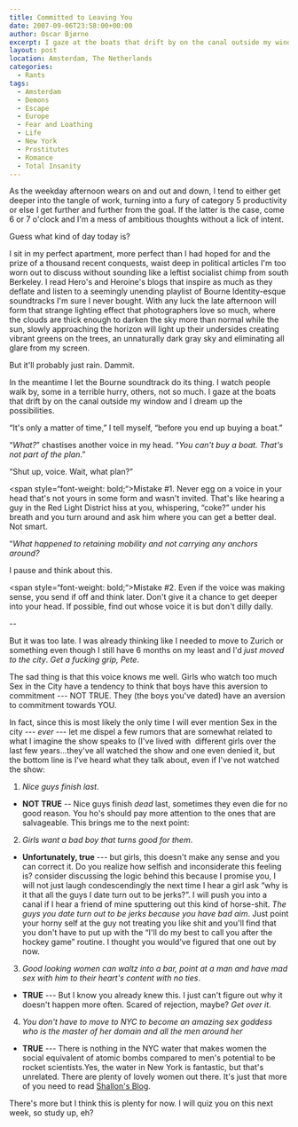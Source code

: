 ```yaml
---
title: Committed to Leaving You
date: 2007-09-06T23:58:00+00:00
author: Oscar Bjørne
excerpt: I gaze at the boats that drift by on the canal outside my window and I dream up the possibilities.
layout: post
location: Amsterdam, The Netherlands
categories:
  - Rants
tags:
  - Amsterdam
  - Demons
  - Escape
  - Europe
  - Fear and Loathing
  - Life
  - New York
  - Prostitutes
  - Romance
  - Total Insanity
---
```

As the weekday afternoon wears on and out and down, I tend to either get deeper into the tangle of work, turning into a fury of category 5 productivity or else I get further and further from the goal. If the latter is the case, come 6 or 7 o'clock and I'm a mess of ambitious thoughts without a lick of intent.

Guess what kind of day today is?

I sit in my perfect apartment, more perfect than I had hoped for and the prize of a thousand recent conquests, waist deep in political articles I'm too worn out to discuss without sounding like a leftist socialist chimp from south Berkeley. I read Hero's and Heroine's blogs that inspire as much as they deflate and listen to a seemingly unending playlist of Bourne Identity-esque soundtracks I'm sure I never bought. With any luck the late afternoon will form that strange lighting effect that photographers love so much, where the clouds are thick enough to darken the sky more than normal while the sun, slowly approaching the horizon will light up their undersides creating vibrant greens on the trees, an unnaturally dark gray sky and eliminating all glare from my screen.

But it'll probably just rain. Dammit.

In the meantime I let the Bourne soundtrack do its thing. I watch people walk by, some in a terrible hurry, others, not so much. I gaze at the boats that drift by on the canal outside my window and I dream up the possibilities.

“It's only a matter of time,” I tell myself, “before you end up buying a boat.”

“_What?_” chastises another voice in my head. “_You can't buy a boat. That's not part of the plan_.”

“Shut up, voice. Wait, what plan?”

<span style=“font-weight: bold;“>Mistake #1. Never egg on a voice in your head that's not yours in some form and wasn't invited. That's like hearing a guy in the Red Light District hiss at you, whispering, “coke?” under his breath and you turn around and ask him where you can get a better deal. Not smart.

“_What happened to retaining mobility and not carrying any anchors around?_

I pause and think about this.

<span style=“font-weight: bold;“>Mistake #2. Even if the voice was making sense, you send if off and think later. Don't give it a chance to get deeper into your head. If possible, find out whose voice it is but don't dilly dally.

--

But it was too late. I was already thinking like I needed to move to Zurich or something even though I still have 6 months on my least and I'd _just moved to the city_. _Get a fucking grip, Pete_.

The sad thing is that this voice knows me well. Girls who watch too much Sex in the City have a tendency to think that boys have this aversion to commitment --- NOT TRUE. They (the boys you've dated) have an aversion to commitment towards YOU.

In fact, since this is most likely the only time I will ever mention Sex in the city --- _ever_ --- let me dispel a few rumors that are somewhat related to what I imagine the show speaks to (I've lived with  different girls over the last few years...they've all watched the show and one even denied it, but the bottom line is I've heard what they talk about, even if I've not watched the show:

1) _Nice guys finish last_.
  
- **NOT TRUE** -- Nice guys finish _dead_ last, sometimes they even die for no good reason. You ho's should pay more attention to the ones that are salvageable. This brings me to the next point:

2) _Girls want a bad boy that turns good for them_.
  
- **Unfortunately, true** --- but girls, this doesn't make any sense and you can correct it. Do you realize how selfish and inconsiderate this feeling is? consider discussing the logic behind this because I promise you, I will not just laugh condescendingly the next time I hear a girl ask “why is it that all the guys I date turn out to be jerks?”. I will push you into a canal if I hear a friend of mine sputtering out this kind of horse-shit. _The guys you date turn out to be jerks because you have bad aim_. Just point your horny self at the guy not treating you like shit and you'll find that you don't have to put up with the “I'll do my best to call you after the hockey game” routine. I thought you would've figured that one out by now.

3) _Good looking women can waltz into a bar, point at a man and have mad sex with him to their heart's content with no ties_.
  
- **TRUE** --- But I know you already knew this. I just can't figure out why it doesn't happen more often. Scared of rejection, maybe? _Get over it_.

4) _You don't have to move to NYC to become an amazing sex goddess who is the master of her domain and all the men around her_
  
- **TRUE** --- There is nothing in the NYC water that makes women the social equivalent of atomic bombs compared to men's potential to be rocket scientists.Yes, the water in New York is fantastic, but that's unrelated. There are plenty of lovely women out there. It's just that more of you need to read [Shallon's Blog](http://www.cherchezlashallon.blogspot.com/).

There's more but I think this is plenty for now. I will quiz you on this next week, so study up, eh?